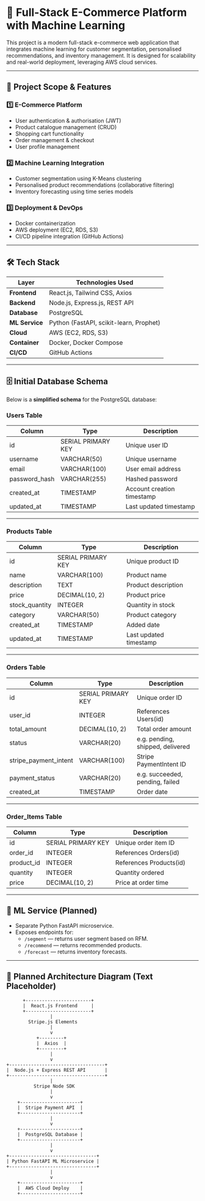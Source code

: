 # 🛒 Full-Stack E-Commerce Platform with Machine Learning

This project is a modern full-stack e-commerce web application that integrates machine learning for customer segmentation, personalised recommendations, and inventory management. It is designed for scalability and real-world deployment, leveraging AWS cloud services.

---

## 📌 Project Scope & Features

### 1️⃣ E-Commerce Platform
- User authentication & authorisation (JWT)
- Product catalogue management (CRUD)
- Shopping cart functionality
- Order management & checkout
- User profile management

### 2️⃣ Machine Learning Integration
- Customer segmentation using K-Means clustering
- Personalised product recommendations (collaborative filtering)
- Inventory forecasting using time series models

### 3️⃣ Deployment & DevOps
- Docker containerization
- AWS deployment (EC2, RDS, S3)
- CI/CD pipeline integration (GitHub Actions)

---

## 🛠️ Tech Stack

| Layer       | Technologies Used                               |
|-------------|-------------------------------------------------|
| **Frontend**  | React.js, Tailwind CSS, Axios                  |
| **Backend**   | Node.js, Express.js, REST API                  |
| **Database**  | PostgreSQL                                     |
| **ML Service**| Python (FastAPI, scikit-learn, Prophet)        |
| **Cloud**     | AWS (EC2, RDS, S3)                             |
| **Container** | Docker, Docker Compose                         |
| **CI/CD**     | GitHub Actions                                 |

---

## 🗄️ Initial Database Schema

Below is a **simplified schema** for the PostgreSQL database:

### Users Table
| Column       | Type             | Description                    |
|--------------|------------------|--------------------------------|
| id           | SERIAL PRIMARY KEY | Unique user ID               |
| username     | VARCHAR(50)      | Unique username                |
| email        | VARCHAR(100)     | User email address             |
| password_hash| VARCHAR(255)     | Hashed password                |
| created_at   | TIMESTAMP        | Account creation timestamp     |
| updated_at   | TIMESTAMP        | Last updated timestamp         |

---

### Products Table
| Column       | Type             | Description                    |
|--------------|------------------|--------------------------------|
| id           | SERIAL PRIMARY KEY | Unique product ID            |
| name         | VARCHAR(100)     | Product name                   |
| description  | TEXT             | Product description            |
| price        | DECIMAL(10, 2)   | Product price                  |
| stock_quantity | INTEGER        | Quantity in stock              |
| category     | VARCHAR(50)      | Product category               |
| created_at   | TIMESTAMP        | Added date                     |
| updated_at   | TIMESTAMP        | Last updated timestamp         |

---

### Orders Table
| Column                | Type                      | Description                      |
|-----------------------|---------------------------|----------------------------------|
| id                    | SERIAL PRIMARY KEY        | Unique order ID                  |
| user_id               | INTEGER                   | References Users(id)             |
| total_amount          | DECIMAL(10, 2)            | Total order amount               |
| status                | VARCHAR(20)               | e.g. pending, shipped, delivered |
| stripe_payment_intent | VARCHAR(100)              | Stripe PaymentIntent ID          |
| payment_status        | VARCHAR(20)               | e.g. succeeded, pending, failed  |
| created_at            | TIMESTAMP                 | Order date                       |

---

### Order_Items Table
| Column       | Type             | Description                    |
|--------------|------------------|--------------------------------|
| id           | SERIAL PRIMARY KEY | Unique order item ID         |
| order_id     | INTEGER          | References Orders(id)          |
| product_id   | INTEGER          | References Products(id)        |
| quantity     | INTEGER          | Quantity ordered               |
| price        | DECIMAL(10, 2)   | Price at order time            |

---

## 🧠 ML Service (Planned)

- Separate Python FastAPI microservice.
- Exposes endpoints for:
  - `/segment` — returns user segment based on RFM.
  - `/recommend` — returns recommended products.
  - `/forecast` — returns inventory forecasts.

---

## 🔗 Planned Architecture Diagram (Text Placeholder)

          +------------------------+
          |  React.js Frontend     |
          +------------------------+
                    |
            Stripe.js Elements
                    |
                    v
               +---------+
               |  Axios  |
               +---------+
                    |
                    v
    +-----------------------------------+
    |  Node.js + Express REST API       |
    +-----------------------------------+
                    |
              Stripe Node SDK
                    |
                    v
        +----------------------+
        |  Stripe Payment API  |
        +----------------------+
                    |
                    v
        +----------------------+
        |  PostgreSQL Database |
        +----------------------+
                    |
                    v
    +--------------------------------+
    | Python FastAPI ML Microservice |
    +--------------------------------+
                    |
                    v
        +----------------------+
        |  AWS Cloud Deploy    |
        +----------------------+

